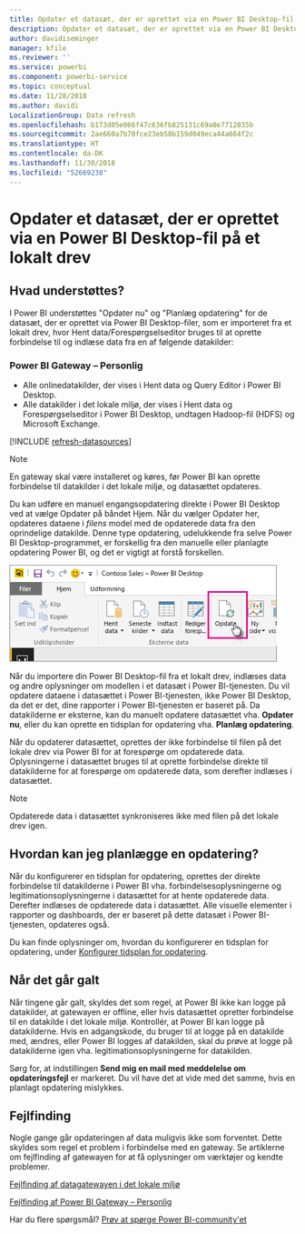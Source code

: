 ```yaml
---
title: Opdater et datasæt, der er oprettet via en Power BI Desktop-fil – lokalt
description: Opdater et datasæt, der er oprettet via en Power BI Desktop-fil på et lokalt drev
author: davidiseminger
manager: kfile
ms.reviewer: ''
ms.service: powerbi
ms.component: powerbi-service
ms.topic: conceptual
ms.date: 11/28/2018
ms.author: davidi
LocalizationGroup: Data refresh
ms.openlocfilehash: b173d05e066f47c636fb825131c69a0e7712035b
ms.sourcegitcommit: 2ae660a7b70fce23eb58b159d049eca44a664f2c
ms.translationtype: HT
ms.contentlocale: da-DK
ms.lasthandoff: 11/30/2018
ms.locfileid: "52669238"
---
```

# <a name="refresh-a-dataset-created-from-a-power-bi-desktop-file-on-a-local-drive"></a>Opdater et datasæt, der er oprettet via en Power BI Desktop-fil på et lokalt drev
## <a name="whats-supported"></a>Hvad understøttes?
I Power BI understøttes "Opdater nu" og "Planlæg opdatering" for de datasæt, der er oprettet via Power BI Desktop-filer, som er importeret fra et lokalt drev, hvor Hent data/Forespørgselseditor bruges til at oprette forbindelse til og indlæse data fra en af følgende datakilder:

### <a name="power-bi-gateway---personal"></a>Power BI Gateway – Personlig
* Alle onlinedatakilder, der vises i Hent data og Query Editor i Power BI Desktop.
* Alle datakilder i det lokale miljø, der vises i Hent data og Forespørgselseditor i Power BI Desktop, undtagen Hadoop-fil (HDFS) og Microsoft Exchange.

<!-- Refresh Data sources-->
[!INCLUDE [refresh-datasources](./includes/refresh-datasources.md)]

> [!NOTE]
> En gateway skal være installeret og køres, før Power BI kan oprette forbindelse til datakilder i det lokale miljø, og datasættet opdateres.
> 
> 

Du kan udføre en manuel engangsopdatering direkte i Power BI Desktop ved at vælge Opdater på båndet Hjem. Når du vælger Opdater her, opdateres dataene i *filens* model med de opdaterede data fra den oprindelige datakilde. Denne type opdatering, udelukkende fra selve Power BI Desktop-programmet, er forskellig fra den manuelle eller planlagte opdatering Power BI, og det er vigtigt at forstå forskellen.

![](media/refresh-desktop-file-local-drive/pbix-refresh.png)

Når du importere din Power BI Desktop-fil fra et lokalt drev, indlæses data og andre oplysninger om modellen i et datasæt i Power BI-tjenesten. Du vil opdatere dataene i datasættet i Power BI-tjenesten, ikke Power BI Desktop, da det er det, dine rapporter i Power BI-tjenesten er baseret på. Da datakilderne er eksterne, kan du manuelt opdatere datasættet vha. **Opdater nu**, eller du kan oprette en tidsplan for opdatering vha. **Planlæg opdatering**.

Når du opdaterer datasættet, oprettes der ikke forbindelse til filen på det lokale drev via Power BI for at forespørge om opdaterede data. Oplysningerne i datasættet bruges til at oprette forbindelse direkte til datakilderne for at forespørge om opdaterede data, som derefter indlæses i datasættet.

> [!NOTE]
> Opdaterede data i datasættet synkroniseres ikke med filen på det lokale drev igen.
> 
> 

## <a name="how-do-i-schedule-refresh"></a>Hvordan kan jeg planlægge en opdatering?
Når du konfigurerer en tidsplan for opdatering, oprettes der direkte forbindelse til datakilderne i Power BI vha. forbindelsesoplysningerne og legitimationsoplysningerne i datasættet for at hente opdaterede data. Derefter indlæses de opdaterede data i datasættet. Alle visuelle elementer i rapporter og dashboards, der er baseret på dette datasæt i Power BI-tjenesten, opdateres også.

Du kan finde oplysninger om, hvordan du konfigurerer en tidsplan for opdatering, under [Konfigurer tidsplan for opdatering](refresh-scheduled-refresh.md).

## <a name="when-things-go-wrong"></a>Når det går galt
Når tingene går galt, skyldes det som regel, at Power BI ikke kan logge på datakilder, at gatewayen er offline, eller hvis datasættet opretter forbindelse til en datakilde i det lokale miljø. Kontrollér, at Power BI kan logge på datakilderne. Hvis en adgangskode, du bruger til at logge på en datakilde med, ændres, eller Power BI logges af datakilden, skal du prøve at logge på datakilderne igen vha. legitimationsoplysningerne for datakilden.

Sørg for, at indstillingen **Send mig en mail med meddelelse om opdateringsfejl** er markeret. Du vil have det at vide med det samme, hvis en planlagt opdatering mislykkes.

## <a name="troubleshooting"></a>Fejlfinding
Nogle gange går opdateringen af data muligvis ikke som forventet. Dette skyldes som regel et problem i forbindelse med en gateway. Se artiklerne om fejlfinding af gatewayen for at få oplysninger om værktøjer og kendte problemer.

[Fejlfinding af datagatewayen i det lokale miljø](service-gateway-onprem-tshoot.md)

[Fejlfinding af Power BI Gateway – Personlig](service-admin-troubleshooting-power-bi-personal-gateway.md)

Har du flere spørgsmål? [Prøv at spørge Power BI-community'et](http://community.powerbi.com/)

